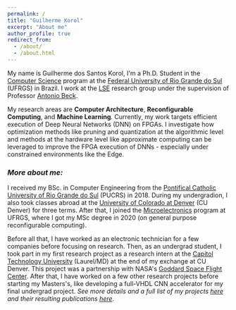 ```yaml
---
permalink: /
title: "Guilherme Korol"
excerpt: "About me"
author_profile: true
redirect_from:
  - /about/
  - /about.html
---
```


My name is Guilherme dos Santos Korol, I'm a Ph.D. Student in the [Computer Science](https://www.inf.ufrgs.br/ppgc/) program at the [Federal University of Rio Grande do Sul](http://www.ufrgs.br/ufrgs/inicial) (UFRGS) in Brazil. I work at the [LSE](http://www.inf.ufrgs.br/lse/) research group under the supervision of Professor [Antonio Beck](http://www.inf.ufrgs.br/~caco/).

My research areas are **Computer Architecture**, **Reconfigurable Computing**, and **Machine Learning**. Currently, my work targets efficient execution of Deep Neural Networks (DNN) on FPGAs. I investigate how optimization methods like pruning and quantization at the algorithmic level and methods at the hardware level like approximate computing can be leveraged to improve the FPGA execution of DNNs - especially under constrained environments like the Edge.

### *More about me:*

I received my BSc. in Computer Engineering from the [Pontifical Catholic University of Rio Grande do Sul](https://www.pucrs.br/) (PUCRS) in 2018. During my undergradion, I also took classes abroad at the [University of Colorado at Denver](https://www.ucdenver.edu/) (CU Denver) for three terms. After that, I joined the [Microelectronics](http://www.ufrgs.br/pgmicro) program at UFRGS, where I got my MSc degree in 2020 (on general purpose reconfigurable computing).

Before all that, I have worked as an electronic technician for a few companies before focusing on research. Then, as an undergrad student, I took part in my first research project as a research intern at the [Capitol Technology University](https://www.captechu.edu/) (Laurel/MD) at the end of my exchange at CU Denver. This project was a partnership with NASA's [Goddard Space Flight Center](https://www.nasa.gov/centers/goddard/about/index.html). After that, I have worked on a few other research projects before starting my Masters's, like developing a full-VHDL CNN accelerator for my final undergrad project.
*See more details and a full list of my projects [here](https://gkorol.github.io/projects/) and their resulting publications [here](https://gkorol.github.io/publications/).*

